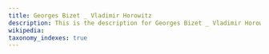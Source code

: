 ```yaml
---
title: Georges Bizet _ Vladimir Horowitz
description: This is the description for Georges Bizet _ Vladimir Horowitz
wikipedia: 
taxonomy_indexes: true
---
```

